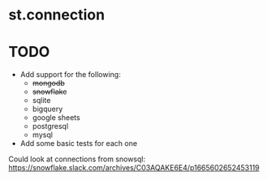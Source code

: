 # st.connection

# TODO

- Add support for the following:
  - ~~mongodb~~
  - ~~snowflake~~
  - sqlite
  - bigquery
  - google sheets
  - postgresql
  - mysql
- Add some basic tests for each one

Could look at connections from snowsql: https://snowflake.slack.com/archives/C03AQAKE6E4/p1665602652453119
